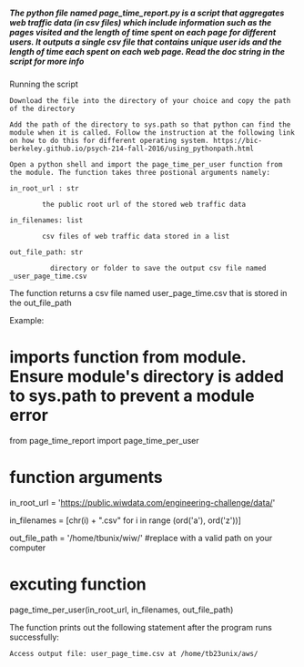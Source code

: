 ##### The python file named page_time_report.py is a script that aggregates web traffic data (in csv files) which include information such as the pages visited and the length of time spent on each page for different users. It outputs a single csv file that contains unique user ids and the length of time each spent on each web page. Read the doc string in the script for more info
Running the script

    Download the file into the directory of your choice and copy the path of the directory

    Add the path of the directory to sys.path so that python can find the module when it is called. Follow the instruction at the following link on how to do this for different operating system. https://bic-berkeley.github.io/psych-214-fall-2016/using_pythonpath.html

    Open a python shell and import the page_time_per_user function from the module. The function takes three postional arguments namely:

    in_root_url : str

            the public root url of the stored web traffic data

    in_filenames: list

            csv files of web traffic data stored in a list          

    out_file_path: str

              directory or folder to save the output csv file named _user_page_time.csv

The function returns a csv file named user_page_time.csv that is stored in the out_file_path

Example:

# imports function from module. Ensure module's directory is added to sys.path to prevent a module error

from page_time_report import page_time_per_user       

# function arguments

in_root_url = 'https://public.wiwdata.com/engineering-challenge/data/'

in_filenames = [chr(i) + ".csv" for i in range (ord('a'), ord('z'))] 

out_file_path = '/home/tbunix/wiw/'  #replace with a valid path on your computer 

# excuting function

page_time_per_user(in_root_url, in_filenames, out_file_path)

The function prints out the following statement after the program runs successfully:

    Access output file: user_page_time.csv at /home/tb23unix/aws/

